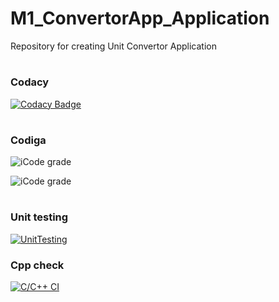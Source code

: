 # M1_ConvertorApp_Application

Repository for creating Unit Convertor Application


# <h3> Codacy 


 [![Codacy Badge](https://app.codacy.com/project/badge/Grade/5a46c7a8b7374b2e8e668a73e582ef96)](https://www.codacy.com/gh/Aakashqu/M1_ConvertorApp_Application/dashboard?utm_source=github.com&amp;utm_medium=referral&amp;utm_content=Aakashqu/M1_ConvertorApp_Application&amp;utm_campaign=Badge_Grade)

# <h3> Codiga

![iCode grade](https://api.codiga.io/project/31037/score/svg)


![iCode grade](https://api.codiga.io/project/31037/status/svg)
 
 
 # <h3> Unit testing
              
 [![UnitTesting](https://github.com/Aakashqu/M1_ConvertorApp_Application/actions/workflows/c-cpp.yml/badge.svg)](https://github.com/Aakashqu/M1_ConvertorApp_Application/actions/workflows/c-cpp.yml)

 
 ### Cpp check
 
 [![C/C++ CI](https://github.com/Aakashqu/M1_ConvertorApp_Application/actions/workflows/c-cpp1.yml/badge.svg)](https://github.com/Aakashqu/M1_ConvertorApp_Application/actions/workflows/c-cpp1.yml)
